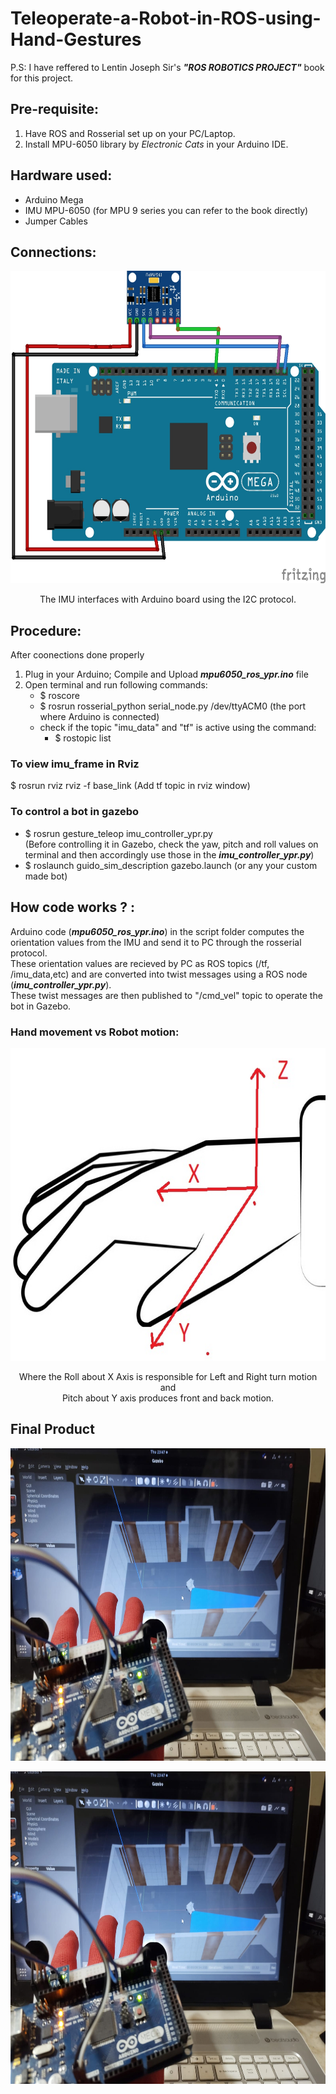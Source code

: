 # Teleoperate-a-Robot-in-ROS-using-Hand-Gestures

P.S: I have reffered to Lentin Joseph Sir's ***"ROS ROBOTICS PROJECT"*** book for this project.

## Pre-requisite:
1) Have ROS and Rosserial set up on your PC/Laptop.
2) Install MPU-6050 library by _Electronic Cats_ in your Arduino IDE.

## Hardware used: 
- Arduino Mega
- IMU MPU-6050 (for MPU 9 series you can refer to the book directly)
- Jumper Cables
      
## Connections:
<!--- ![test](images/connection_1.jpg) -->
<p align = "center"> <img src="https://github.com/sonaiyasahil10/Teleoperate-a-Robot-in-ROS-using-Hand-Gestures/blob/main/images/connection_1.jpg"  width="650" height="500" > </p>
<p  align = "center"> The IMU interfaces with Arduino board using the I2C protocol.</p>

## Procedure: 
After coonections done properly<br/>
1. Plug in your Arduino; Compile and Upload ***mpu6050_ros_ypr.ino*** file
2. Open terminal and run following commands:
   - $ roscore
   - $ rosrun rosserial_python serial_node.py /dev/ttyACM0 (the port where Arduino is connected)
   - check if the topic "imu_data" and "tf" is active using the command: 
     - $ rostopic list

### To view imu_frame in Rviz
$ rosrun rviz rviz -f base_link (Add tf topic in rviz window) 

### To control a bot in gazebo 
- $ rosrun gesture_teleop imu_controller_ypr.py <br/>
(Before controlling it in Gazebo, check the yaw, pitch and roll values on terminal and then accordingly use those in the ***imu_controller_ypr.py***)
- $ roslaunch guido_sim_description gazebo.launch (or any your custom made bot) 

## How code works ? :
Arduino code (***mpu6050_ros_ypr.ino***) in the script folder computes the orientation values from the IMU and send it to PC through the rosserial protocol.<br/>
These orientation values are recieved by PC as ROS topics (/tf, /imu_data,etc) and are converted into twist messages using a ROS node (***imu_controller_ypr.py***).<br/>
These twist messages are then published to  "/cmd_vel"  topic to operate the bot in Gazebo.

### Hand movement vs Robot motion:
<p align = "center"> <img src="https://github.com/sonaiyasahil10/Teleoperate-a-Robot-in-ROS-using-Hand-Gestures/blob/main/images/Hand_orientation.jpg"  width="650" height="500" > </p>

<p align = "center"> Where the Roll about X Axis is responsible for Left and Right turn motion and <br/>
Pitch about Y axis produces front and back motion.</p>

## Final Product
<p align = "center"> <img src="https://github.com/sonaiyasahil10/Teleoperate-a-Robot-in-ROS-using-Hand-Gestures/blob/main/images/final.jpeg"  width="650" height="500" > </p>
<p align = "center"> <img src="https://github.com/sonaiyasahil10/Teleoperate-a-Robot-in-ROS-using-Hand-Gestures/blob/main/images/final.jpeg"  width="650" height="500" > </p>
